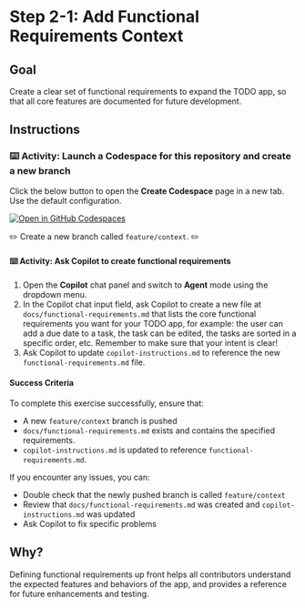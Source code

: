 # Step 2-1: Add Functional Requirements Context

## Goal

Create a clear set of functional requirements to expand the TODO app, so that all core features are documented for future development.

## Instructions

### :keyboard: Activity: Launch a Codespace for this repository and create a new branch

Click the below button to open the **Create Codespace** page in a new tab. Use the default configuration.

   [![Open in GitHub Codespaces](https://github.com/codespaces/badge.svg)](https://codespaces.new/{{full_repo_name}}?quickstart=1)

:pencil2: Create a new branch called `feature/context`. :pencil2:

#### :keyboard: Activity: Ask Copilot to create functional requirements

1. Open the **Copilot** chat panel and switch to **Agent** mode using the dropdown menu.
2. In the Copilot chat input field, ask Copilot to create a new file at `docs/functional-requirements.md` that lists the core functional requirements you want for your TODO app, for example: the user can add a due date to a task, the task can be edited, the tasks are sorted in a specific order, etc. Remember to make sure that your intent is clear!
3. Ask Copilot to update `copilot-instructions.md` to reference the new `functional-requirements.md` file.

#### Success Criteria

To complete this exercise successfully, ensure that:

- A new `feature/context` branch is pushed
- `docs/functional-requirements.md` exists and contains the specified requirements.
- `copilot-instructions.md` is updated to reference `functional-requirements.md`.

If you encounter any issues, you can:

- Double check that the newly pushed branch is called `feature/context`
- Review that `docs/functional-requirements.md` was created and `copilot-instructions.md` was updated
- Ask Copilot to fix specific problems

## Why?

Defining functional requirements up front helps all contributors understand the expected features and behaviors of the app, and provides a reference for future enhancements and testing.
